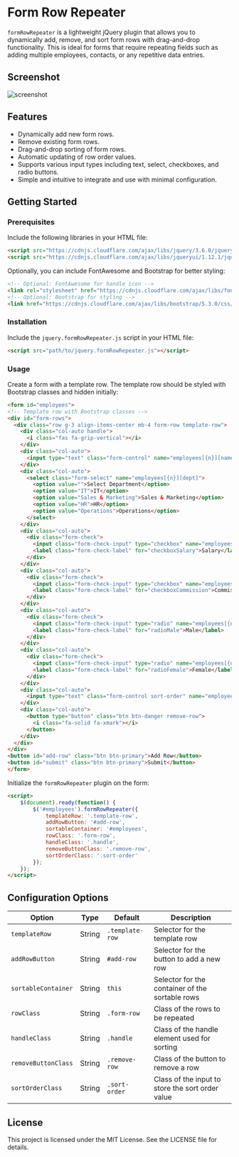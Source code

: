 # Form Row Repeater

`formRowRepeater` is a lightweight jQuery plugin that allows you to dynamically add, remove, and sort form rows with drag-and-drop functionality. This is ideal for forms that require repeating fields such as adding multiple employees, contacts, or any repetitive data entries.

## Screenshot
![screenshot](https://github.com/nabeeljavaid/jquery-form-row-repeater/assets/2786954/90043798-2824-4668-92c5-23da94f0cae1)


## Features

- Dynamically add new form rows.
- Remove existing form rows.
- Drag-and-drop sorting of form rows.
- Automatic updating of row order values.
- Supports various input types including text, select, checkboxes, and radio buttons.
- Simple and intuitive to integrate and use with minimal configuration.

## Getting Started

### Prerequisites

Include the following libraries in your HTML file:

```html
<script src="https://cdnjs.cloudflare.com/ajax/libs/jquery/3.6.0/jquery.min.js"></script>
<script src="https://cdnjs.cloudflare.com/ajax/libs/jqueryui/1.12.1/jquery-ui.min.js"></script>
```

Optionally, you can include FontAwesome and Bootstrap for better styling:

```html
<!-- Optional: FontAwesome for handle icon -->
<link rel="stylesheet" href="https://cdnjs.cloudflare.com/ajax/libs/font-awesome/6.0.0-beta3/css/all.min.css" crossorigin="anonymous" referrerpolicy="no-referrer" />
<!-- Optional: Bootstrap for styling -->
<link href="https://cdnjs.cloudflare.com/ajax/libs/bootstrap/5.3.0/css/bootstrap.min.css" rel="stylesheet"/>
```

### Installation

Include the `jquery.formRowRepeater.js` script in your HTML file:

```html
<script src="path/to/jquery.formRowRepeater.js"></script>
```

### Usage

Create a form with a template row. The template row should be styled with Bootstrap classes and hidden initially:

```html
<form id="employees">
<!-- Template row with Bootstrap classes -->
<div id="form-rows">
  <div class="row g-3 align-items-center mb-4 form-row template-row">
    <div class="col-auto handle">
      <i class="fas fa-grip-vertical"></i>
    </div>
    <div class="col-auto">
      <input type="text" class="form-control" name="employees[{n}][name]" placeholder="Enter employee name">
    </div>
    <div class="col-auto">
      <select class="form-select" name="employees[{n}][dept]">
        <option value="">Select Department</option>
        <option value="IT">IT</option>
        <option value="Sales & Marketing">Sales & Marketing</option>
        <option value="HR">HR</option>
        <option value="Operations">Operations</option>
      </select>
    </div>
    <div class="col-auto">
      <div class="form-check">
        <input class="form-check-input" type="checkbox" name="employees[{n}][perks]" value="Salary" id="checkboxSalary">
        <label class="form-check-label" for="checkboxSalary">Salary</label>
      </div>
    </div>
    <div class="col-auto">
      <div class="form-check">
        <input class="form-check-input" type="checkbox" name="employees[{n}][perks]" value="Commission" id="checkboxCommission">
        <label class="form-check-label" for="checkboxCommission">Commission</label>
      </div>
    </div>
    <div class="col-auto">
      <div class="form-check">
        <input class="form-check-input" type="radio" name="employees[{n}][gender]" value="M" id="radioMale">
        <label class="form-check-label" for="radioMale">Male</label>
      </div>
    </div>
    <div class="col-auto">
      <div class="form-check">
        <input class="form-check-input" type="radio" name="employees[{n}][gender]" value="F" id="radioFemale">
        <label class="form-check-label" for="radioFemale">Female</label>
      </div>
    </div>
    <div class="col-auto">
      <input type="text" class="form-control sort-order" name="employees[{n}][sort_order]" value="1" style="width: 100px">
    </div>
    <div class="col-auto">
      <button type="button" class="btn btn-danger remove-row">
        <i class="fa-solid fa-xmark"></i>
      </button>
    </div>
  </div>
</div>
<button id="add-row" class="btn btn-primary">Add Row</button>
<button id="submit" class="btn btn-primary">Submit</button>
</form>
```

Initialize the `formRowRepeater` plugin on the form:

```html
<script>
    $(document).ready(function() {
        $('#employees').formRowRepeater({
            templateRow: '.template-row',
            addRowButton: '#add-row',
            sortableContainer: '#employees',
            rowClass: '.form-row',
            handleClass: '.handle',
            removeButtonClass: '.remove-row',
            sortOrderClass: '.sort-order'
        });
    });
</script>
```

## Configuration Options

| Option             | Type   | Default            | Description                                               |
|--------------------|--------|--------------------|-----------------------------------------------------------|
| `templateRow`      | String | `.template-row`    | Selector for the template row                             |
| `addRowButton`     | String | `#add-row`         | Selector for the button to add a new row                  |
| `sortableContainer`| String | `this`             | Selector for the container of the sortable rows           |
| `rowClass`         | String | `.form-row`        | Class of the rows to be repeated                          |
| `handleClass`      | String | `.handle`          | Class of the handle element used for sorting              |
| `removeButtonClass`| String | `.remove-row`      | Class of the button to remove a row                       |
| `sortOrderClass`   | String | `.sort-order`      | Class of the input to store the sort order value          |

## License

This project is licensed under the MIT License. See the LICENSE file for details.

